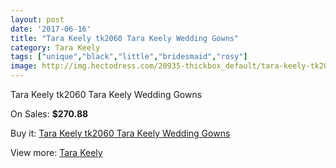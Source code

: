 ```yaml
---
layout: post
date: '2017-06-16'
title: "Tara Keely tk2060 Tara Keely Wedding Gowns"
category: Tara Keely
tags: ["unique","black","little","bridesmaid","rosy"]
image: http://img.hectodress.com/20935-thickbox_default/tara-keely-tk2060-tara-keely-wedding-gowns.jpg
---
```

Tara Keely tk2060 Tara Keely Wedding Gowns

On Sales: **$270.88**
<a href="https://www.hectodress.com/tara-keely/9608-tara-keely-tk2060-tara-keely-wedding-gowns.html"><amp-img layout="responsive" width="600" height="600" src="//img.hectodress.com/20935-thickbox_default/tara-keely-tk2060-tara-keely-wedding-gowns.jpg" alt="Tara Keely tk2060 Tara Keely Wedding Gowns 0" /></a>
<a href="https://www.hectodress.com/tara-keely/9608-tara-keely-tk2060-tara-keely-wedding-gowns.html"><amp-img layout="responsive" width="600" height="600" src="//img.hectodress.com/20938-thickbox_default/tara-keely-tk2060-tara-keely-wedding-gowns.jpg" alt="Tara Keely tk2060 Tara Keely Wedding Gowns 1" /></a>
<a href="https://www.hectodress.com/tara-keely/9608-tara-keely-tk2060-tara-keely-wedding-gowns.html"><amp-img layout="responsive" width="600" height="600" src="//img.hectodress.com/20937-thickbox_default/tara-keely-tk2060-tara-keely-wedding-gowns.jpg" alt="Tara Keely tk2060 Tara Keely Wedding Gowns 2" /></a>
<a href="https://www.hectodress.com/tara-keely/9608-tara-keely-tk2060-tara-keely-wedding-gowns.html"><amp-img layout="responsive" width="600" height="600" src="//img.hectodress.com/20936-thickbox_default/tara-keely-tk2060-tara-keely-wedding-gowns.jpg" alt="Tara Keely tk2060 Tara Keely Wedding Gowns 3" /></a>

Buy it: [Tara Keely tk2060 Tara Keely Wedding Gowns](https://www.hectodress.com/tara-keely/9608-tara-keely-tk2060-tara-keely-wedding-gowns.html "Tara Keely tk2060 Tara Keely Wedding Gowns")

View more: [Tara Keely](https://www.hectodress.com/159-tara-keely "Tara Keely")